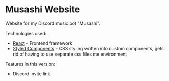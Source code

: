 # Musashi Website

Website for my Discord music bot "Musashi".

Technologies used:

- [React](https://reactjs.org/) - Frontend framework
- [Styled Components](https://styled-components.com/) - CSS styling written into custom components, gets rid of having to use separate css files
  me environment

Features in this version:

- Discord invite link
